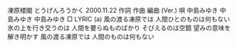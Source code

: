 凍原楼閣
とうげんろうかく
2000.11.22
作詞  作曲  編曲 (Ver.)   唄
中島みゆき   中島みゆき       中島みゆき
□ LYRIC (a)
風の渡る凍原では
人間ひとのものは何もない
氷の上を行き交うのは
人間を要らぬものばかり
そびえるのは空鏡
望みの意味を解き明かす
風の渡る凍原では
人間のものは何もない